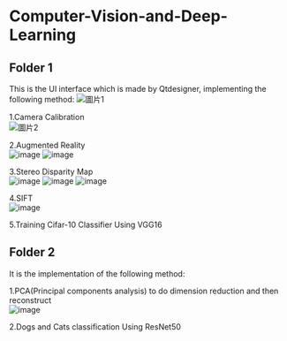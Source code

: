 # Computer-Vision-and-Deep-Learning

## Folder 1  
This is the UI interface which is made by Qtdesigner, implementing the following method: 
![圖片1](https://user-images.githubusercontent.com/48405514/184615007-ce022cb8-3533-4776-afa2-a3df1405f886.png)

1.Camera Calibration  
![圖片2](https://user-images.githubusercontent.com/48405514/184615868-5442500d-d8df-4198-a6e6-770e2037988a.png)

2.Augmented Reality  
![image](https://user-images.githubusercontent.com/48405514/184615739-a42b211e-01cc-4667-826f-f0265d3dfcfc.png)
![image](https://user-images.githubusercontent.com/48405514/184615764-4e397df2-2c8d-4cdd-9a42-f52d3fb109d1.png)

3.Stereo Disparity Map  
![image](https://user-images.githubusercontent.com/48405514/184615996-b668b3ce-7bf1-42eb-9141-ef10fb94c00b.png)
![image](https://user-images.githubusercontent.com/48405514/184616004-119f3a46-9e84-438a-b969-6d51e7f77283.png)
![image](https://user-images.githubusercontent.com/48405514/184616015-ad32e1a4-23c4-4414-a8da-81eb3a135ead.png)

4.SIFT  
![image](https://user-images.githubusercontent.com/48405514/184616042-afa8cef7-e901-41e1-ac26-a7938237527f.png)

5.Training Cifar-10 Classifier Using VGG16


## Folder 2  
It is the implementation of the following method:

1.PCA(Principal components analysis) to do dimension reduction and then reconstruct  
![image](https://user-images.githubusercontent.com/48405514/184618663-d2bd7d76-d852-4015-9e13-645dfe3d08de.png)

2.Dogs and Cats classification Using ResNet50  
